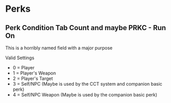 # Perks

## Perk Condition Tab Count and maybe PRKC - Run On
This is a horribly named field with a major purpose

Valid Settings
- 0 = Player
- 1 = Player's Weapon
- 2 = Player's Target
- 3 = Self/NPC (Maybe is used by the CCT system and companion basic perk)
- 4 = Self/NPC Weapon (Maybe is used by the companion basic perk)
